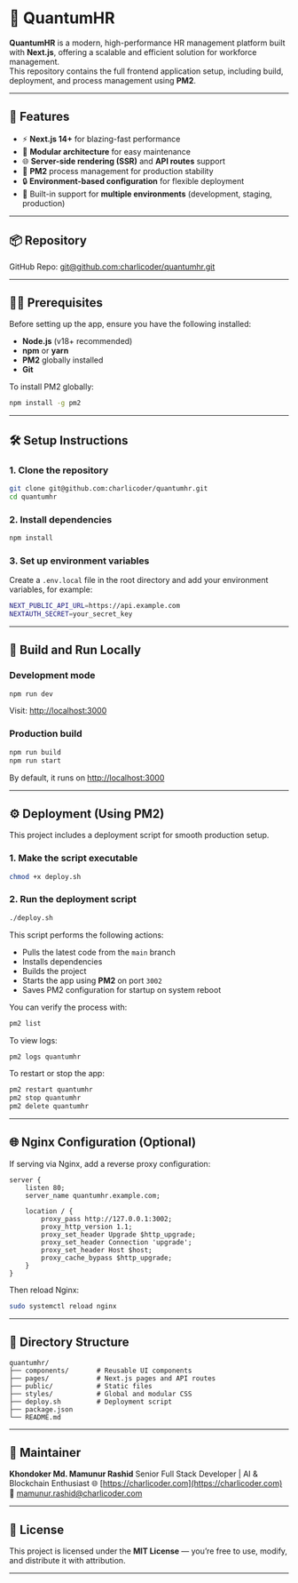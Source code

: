 
# 🧠 QuantumHR

**QuantumHR** is a modern, high-performance HR management platform built with **Next.js**, offering a scalable and efficient solution for workforce management.  
This repository contains the full frontend application setup, including build, deployment, and process management using **PM2**.

---

## 🚀 Features

- ⚡ **Next.js 14+** for blazing-fast performance  
- 🧩 **Modular architecture** for easy maintenance  
- 🌐 **Server-side rendering (SSR)** and **API routes** support  
- 🐳 **PM2** process management for production stability  
- 🔒 **Environment-based configuration** for flexible deployment  
- 🧰 Built-in support for **multiple environments** (development, staging, production)

---

## 📦 Repository

GitHub Repo: [git@github.com:charlicoder/quantumhr.git](git@github.com:charlicoder/quantumhr.git)

---

## 🧑‍💻 Prerequisites

Before setting up the app, ensure you have the following installed:

- **Node.js** (v18+ recommended)  
- **npm** or **yarn**  
- **PM2** globally installed  
- **Git**

To install PM2 globally:
```bash
npm install -g pm2
````

---

## 🛠️ Setup Instructions

### 1. Clone the repository

```bash
git clone git@github.com:charlicoder/quantumhr.git
cd quantumhr
```

### 2. Install dependencies

```bash
npm install
```

### 3. Set up environment variables

Create a `.env.local` file in the root directory and add your environment variables, for example:

```bash
NEXT_PUBLIC_API_URL=https://api.example.com
NEXTAUTH_SECRET=your_secret_key
```

---

## 🧱 Build and Run Locally

### Development mode

```bash
npm run dev
```

Visit: [http://localhost:3000](http://localhost:3000)

### Production build

```bash
npm run build
npm run start
```

By default, it runs on [http://localhost:3000](http://localhost:3000)

---

## ⚙️ Deployment (Using PM2)

This project includes a deployment script for smooth production setup.

### 1. Make the script executable

```bash
chmod +x deploy.sh
```

### 2. Run the deployment script

```bash
./deploy.sh
```

This script performs the following actions:

* Pulls the latest code from the `main` branch
* Installs dependencies
* Builds the project
* Starts the app using **PM2** on port `3002`
* Saves PM2 configuration for startup on system reboot

You can verify the process with:

```bash
pm2 list
```

To view logs:

```bash
pm2 logs quantumhr
```

To restart or stop the app:

```bash
pm2 restart quantumhr
pm2 stop quantumhr
pm2 delete quantumhr
```

---

## 🌐 Nginx Configuration (Optional)

If serving via Nginx, add a reverse proxy configuration:

```nginx
server {
    listen 80;
    server_name quantumhr.example.com;

    location / {
        proxy_pass http://127.0.0.1:3002;
        proxy_http_version 1.1;
        proxy_set_header Upgrade $http_upgrade;
        proxy_set_header Connection 'upgrade';
        proxy_set_header Host $host;
        proxy_cache_bypass $http_upgrade;
    }
}
```

Then reload Nginx:

```bash
sudo systemctl reload nginx
```

---

## 🧩 Directory Structure

```
quantumhr/
├── components/       # Reusable UI components
├── pages/            # Next.js pages and API routes
├── public/           # Static files
├── styles/           # Global and modular CSS
├── deploy.sh         # Deployment script
├── package.json
└── README.md
```

---

## 🧠 Maintainer

**Khondoker Md. Mamunur Rashid**
Senior Full Stack Developer | AI & Blockchain Enthusiast
🌐 [https://charlicoder.com](https://charlicoder.com)
📧 [mamunur.rashid@charlicoder.com](mailto:mamunur.rashid@charlicoder.com)

---

## 📄 License

This project is licensed under the **MIT License** — you’re free to use, modify, and distribute it with attribution.

---
